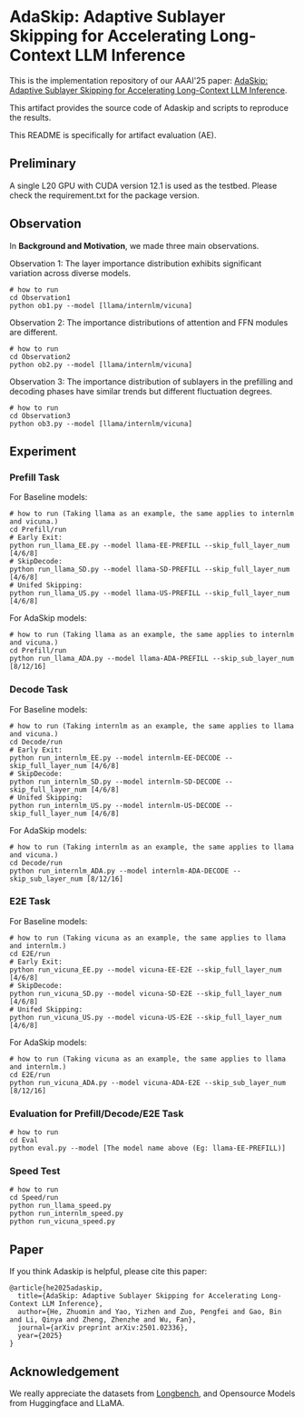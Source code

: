 # AdaSkip: Adaptive Sublayer Skipping for Accelerating Long-Context LLM Inference
This is the implementation repository of our AAAI'25 paper: [AdaSkip: Adaptive Sublayer Skipping for Accelerating Long-Context LLM Inference](https://arxiv.org/abs/2501.02336).

This artifact provides the source code of Adaskip and scripts to reproduce the results.

This README is specifically for artifact evaluation (AE).

## Preliminary
A single L20 GPU with CUDA version 12.1 is used as the testbed. Please check the requirement.txt for the package version.


## Observation
In **Background and Motivation**, we made three main observations.

Observation 1: The layer importance distribution exhibits significant variation across diverse models. 
```
# how to run
cd Observation1
python ob1.py --model [llama/internlm/vicuna]
```

Observation 2: The importance distributions of attention and FFN modules are different. 
```
# how to run
cd Observation2
python ob2.py --model [llama/internlm/vicuna]
```

Observation 3: The importance distribution of sublayers in the prefilling and decoding phases have similar trends but different fluctuation degrees.
```
# how to run
cd Observation3
python ob3.py --model [llama/internlm/vicuna]
```

## Experiment
### Prefill Task
For Baseline models:
```
# how to run (Taking llama as an example, the same applies to internlm and vicuna.)
cd Prefill/run
# Early Exit:
python run_llama_EE.py --model llama-EE-PREFILL --skip_full_layer_num [4/6/8]
# SkipDecode:
python run_llama_SD.py --model llama-SD-PREFILL --skip_full_layer_num [4/6/8]
# Unifed Skipping:
python run_llama_US.py --model llama-US-PREFILL --skip_full_layer_num [4/6/8]
```

For AdaSkip models:
```
# how to run (Taking llama as an example, the same applies to internlm and vicuna.)
cd Prefill/run
python run_llama_ADA.py --model llama-ADA-PREFILL --skip_sub_layer_num [8/12/16]
```

### Decode Task
For Baseline models:
```
# how to run (Taking internlm as an example, the same applies to llama and vicuna.)
cd Decode/run
# Early Exit:
python run_internlm_EE.py --model internlm-EE-DECODE --skip_full_layer_num [4/6/8]
# SkipDecode:
python run_internlm_SD.py --model internlm-SD-DECODE --skip_full_layer_num [4/6/8]
# Unifed Skipping:
python run_internlm_US.py --model internlm-US-DECODE --skip_full_layer_num [4/6/8]
```

For AdaSkip models:
```
# how to run (Taking internlm as an example, the same applies to llama and vicuna.)
cd Decode/run
python run_internlm_ADA.py --model internlm-ADA-DECODE --skip_sub_layer_num [8/12/16]
```

### E2E Task
For Baseline models:
```
# how to run (Taking vicuna as an example, the same applies to llama and internlm.)
cd E2E/run
# Early Exit:
python run_vicuna_EE.py --model vicuna-EE-E2E --skip_full_layer_num [4/6/8]
# SkipDecode:
python run_vicuna_SD.py --model vicuna-SD-E2E --skip_full_layer_num [4/6/8]
# Unifed Skipping:
python run_vicuna_US.py --model vicuna-US-E2E --skip_full_layer_num [4/6/8]
```

For AdaSkip models:
```
# how to run (Taking vicuna as an example, the same applies to llama and internlm.)
cd E2E/run
python run_vicuna_ADA.py --model vicuna-ADA-E2E --skip_sub_layer_num [8/12/16]
```
### Evaluation for Prefill/Decode/E2E Task
```
# how to run
cd Eval
python eval.py --model [The model name above (Eg: llama-EE-PREFILL)]
```

### Speed Test
```
# how to run
cd Speed/run
python run_llama_speed.py
python run_internlm_speed.py
python run_vicuna_speed.py
```

## Paper
If you think Adaskip is helpful, please cite this paper:
```
@article{he2025adaskip,
  title={AdaSkip: Adaptive Sublayer Skipping for Accelerating Long-Context LLM Inference},
  author={He, Zhuomin and Yao, Yizhen and Zuo, Pengfei and Gao, Bin and Li, Qinya and Zheng, Zhenzhe and Wu, Fan},
  journal={arXiv preprint arXiv:2501.02336},
  year={2025}
}
```

## Acknowledgement
We really appreciate the datasets from [Longbench](https://github.com/THUDM/LongBench), and Opensource Models from Huggingface and LLaMA.